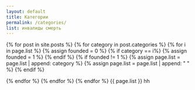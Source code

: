 ```yaml
---
layout: default
title: Категории
permalink: /categories/
list: инвалиды смерть
---
```


{% for post in site.posts %}
{% for category in post.categories %}
{% for i in page.list %}
 {% assign founded = 0 %}
	{% if category == i%}
	{% assign founded = 1 %}
	{% endif %}
	{% if founded != 1 %}
	{% assign page.list = page.list | append: category %}
	{% assign page.list = page.list | append: " " %}
	{% endif %}

{% endfor %}
{% endfor %}
{% endfor %}
{{ page.list }}
hh